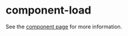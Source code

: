 component-load
================

See the [component page](http://fweinb.github.io/component-load) for more information.

